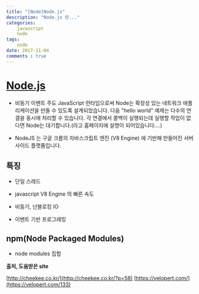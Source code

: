 ```yaml
---
title: "[Node]Node.js"
description: "Node.js 란..." 
categories: 
    javascript
    node
tags: 
    node
date: 2017-11-04
comments : true
---
```



# [Node.js](https://nodejs.org/ko/)
 
* 비동기 이벤트 주도 JavaScript 런타임으로써 Node는 확장성 있는 네트워크 애플리케이션을 만들 수 있도록 설계되었습니다.
 다음 "hello world" 예제는 다수의 연결을 동시에 처리할 수 있습니다.
 각 연결에서 콜백이 실행되는데 실행할 작업이 없다면 Node는 대기합니다.(라고 홈페이지에 설명이 되어있습니다....)
 
* NodeJS 는 구글 크롬의 자바스크립트 엔진 (V8 Engine) 에 기반해 만들어진 서버 사이드 플랫폼입니다.

## 특징

* 단일 스레드

* javascript V8 Engine 의 빠른 속도

* 비동기, 넌블로킹 IO

* 이벤트 기반 프로그래밍

## npm(Node Packaged Modules)

* node modules 집합

**출처, 도움받은 site**

[http://cheekee.co.kr/](http://cheekee.co.kr/?p=58)
[https://velopert.com/](https://velopert.com/133)